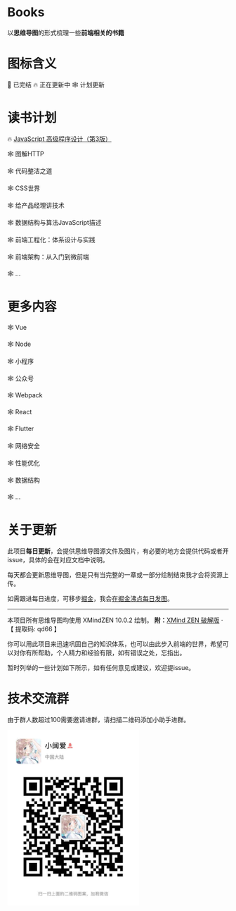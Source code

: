 # Books
以**思维导图**的形式梳理一些**前端相关的书籍**

# 图标含义
🎈 已完结
🔥 正在更新中
🕸 计划更新


# 读书计划
🔥 [JavaScript 高级程序设计（第3版）](https://github.com/webxing/FrontEndMap/tree/books/JavaScript%E9%AB%98%E7%BA%A7%E7%A8%8B%E5%BA%8F%E8%AE%BE%E8%AE%A1_%E7%AC%AC3%E7%89%88)

🕸 图解HTTP

🕸 代码整洁之道

🕸 CSS世界

🕸 给产品经理讲技术

🕸 数据结构与算法JavaScript描述

🕸 前端工程化：体系设计与实践

🕸 前端架构：从入门到微前端

🕸 ...


# 更多内容
🕸 Vue

🕸 Node

🕸 小程序

🕸 公众号

🕸 Webpack

🕸 React

🕸 Flutter

🕸 网络安全

🕸 性能优化

🕸 数据结构

🕸 ...

# 关于更新
此项目**每日更新**，会提供思维导图源文件及图片，有必要的地方会提供代码或者开issue，具体的会在对应文档中说明。

每天都会更新思维导图，但是只有当完整的一章或一部分绘制结束我才会将资源上传。

如需跟进每日进度，可移步[掘金](https://juejin.im/user/5ab5f0da518825188038e1f6)，我会[在掘金沸点每日发图](https://juejin.im/user/5ab5f0da518825188038e1f6/pins)。

---
本项目所有思维导图均使用 XMindZEN 10.0.2 绘制。
**附：**[XMind ZEN 破解版](https://pan.baidu.com/s/1qnWt4eRhgXLEN8GJaa_hZg) · 【 提取码:  qd66 】

你可以用此项目来迅速巩固自己的知识体系，也可以由此步入前端的世界，希望可以对你有所帮助，个人精力和经验有限，如有错误之处，忘指出。

暂时列举的一些计划如下所示，如有任何意见或建议，欢迎提issue。


# 技术交流群
由于群人数超过100需要邀请进群，请扫描二维码添加小助手进群。

<img src='https://github.com/webxing/FrontEndMap/blob/master/group.jpeg' width='300'>

